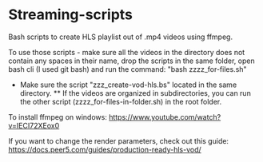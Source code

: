 # Streaming-scripts
Bash scripts to create HLS playlist out of .mp4 videos using ffmpeg.

To use those scripts - make sure all the videos in the directory does not contain any spaces in their name, drop the scripts in the same folder, open bash cli (I used git bash) and run the command:
"bash zzzz_for-files.sh"
* Make sure the script "zzz_create-vod-hls.bs" located in the same directory.
** If the videos are organized in subdirectories, you can run the other script (zzzz_for-files-in-folder.sh) in the root folder.

To install ffmpeg on windows:
https://www.youtube.com/watch?v=IECI72XEox0

If you want to change the render parameters, check out this guide:
https://docs.peer5.com/guides/production-ready-hls-vod/
